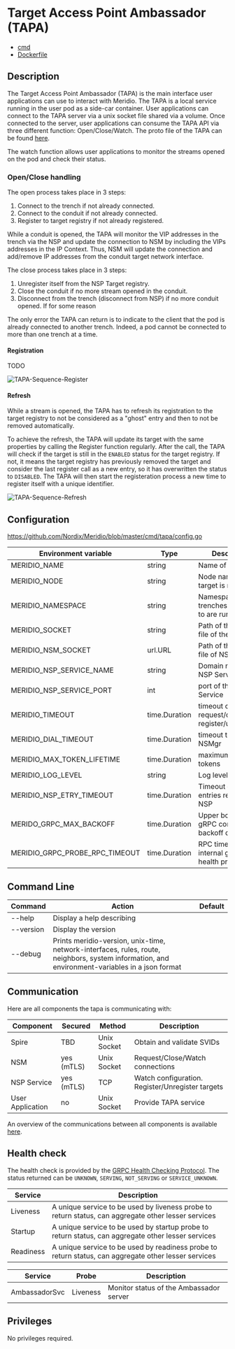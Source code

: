 # Target Access Point Ambassador (TAPA)

* [cmd](https://github.com/Nordix/Meridio/tree/master/cmd/tapa)
* [Dockerfile](https://github.com/Nordix/Meridio/tree/master/build/tapa)

## Description

The Target Access Point Ambassador (TAPA) is the main interface user applications can use to interact with Meridio. The TAPA is a local service running in the user pod as a side-car container. User applications can connect to the TAPA server via a unix socket file shared via a volume. Once connected to the server, user applications can consume the TAPA API via three different function: Open/Close/Watch. The proto file of the TAPA can be found [here](https://github.com/Nordix/Meridio/blob/master/api/ambassador/v1/tap.proto).

The watch function allows user applications to monitor the streams opened on the pod and check their status. 

### Open/Close handling

The open process takes place in 3 steps:
1. Connect to the trench if not already connected.
2. Connect to the conduit if not already connected.
3. Register to target registry if not already registered.

While a conduit is opened, the TAPA will monitor the VIP addresses in the trench via the NSP and update the connection to NSM by including the VIPs addresses in the IP Context. Thus, NSM will update the connection and add/remove IP addresses from the conduit target network interface.

The close process takes place in 3 steps:
1. Unregister itself from the NSP Target registry.
2. Close the conduit if no more stream opened in the conduit.
3. Disconnect from the trench (disconnect from NSP) if no more conduit opened.
If for some reason 

The only error the TAPA can return is to indicate to the client that the pod is already connected to another trench. Indeed, a pod cannot be connected to more than one trench at a time.

#### Registration

TODO

![TAPA-Sequence-Register](../resources/TAPA-Sequence-Register.svg)

#### Refresh

While a stream is opened, the TAPA has to refresh its registration to the target registry to not be considered as a "ghost" entry and then to not be removed automatically.

To achieve the refresh, the TAPA will update its target with the same properties by calling the Register function regularly. After the call, the TAPA will check if the target is still in the `ENABLED` status for the target registry. If not, it means the target registry has previously removed the target and consider the last register call as a new entry, so it has overwritten the status to `DISABLED`. The TAPA will then start the registeration process a new time to register itself with a unique identifier.

![TAPA-Sequence-Refresh](../resources/TAPA-Sequence-Refresh.svg)
## Configuration 

https://github.com/Nordix/Meridio/blob/master/cmd/tapa/config.go

Environment variable | Type | Description | Default
--- | --- | --- | ---
MERIDIO_NAME | string | Name of the pod | nsc
MERIDIO_NODE | string | Node name the target is running on | 
MERIDIO_NAMESPACE | string | Namespace the trenches to connect to are running on | default
MERIDIO_SOCKET | string | Path of the socket file of the TAPA | /ambassador.sock
MERIDIO_NSM_SOCKET | url.URL | Path of the socket file of NSM | unix:///var/lib/networkservicemesh/nsm.io.sock
MERIDIO_NSP_SERVICE_NAME | string | Domain name of the NSP Service | nsp-service
MERIDIO_NSP_SERVICE_PORT | int | port of the NSP Service | 7778
MERIDIO_TIMEOUT | time.Duration | timeout of NSM request/close, NSP register/unregister... | 15s
MERIDIO_DIAL_TIMEOUT | time.Duration | timeout to dial NSMgr | 5s
MERIDIO_MAX_TOKEN_LIFETIME | time.Duration | maximum lifetime of tokens | 24h
MERIDIO_LOG_LEVEL | string | Log level | DEBUG
MERIDIO_NSP_ETRY_TIMEOUT | time.Duration | Timeout of the entries registered in NSP | 30s
MERIDO_GRPC_MAX_BACKOFF | time.Duration | Upper bound on gRPC connection backoff delay | 5s
MERIDIO_GRPC_PROBE_RPC_TIMEOUT | time.Duration | RPC timeout of internal gRPC health probes if any | 1s

## Command Line 

Command | Action | Default
--- | --- | ---
--help | Display a help describing |
--version | Display the version |
--debug | Prints meridio-version, unix-time, network-interfaces, rules, route, neighbors, system information, and environment-variables in a json format |

## Communication 

Here are all components the tapa is communicating with:

Component | Secured | Method | Description 
--- | --- | --- | ---
Spire | TBD | Unix Socket | Obtain and validate SVIDs
NSM | yes (mTLS) | Unix Socket | Request/Close/Watch connections
NSP Service | yes (mTLS) | TCP | Watch configuration. Register/Unregister targets
User Application | no | Unix Socket | Provide TAPA service

An overview of the communications between all components is available [here](resources.md).

## Health check

The health check is provided by the [GRPC Health Checking Protocol](https://github.com/grpc/grpc/blob/master/doc/health-checking.md). The status returned can be `UNKNOWN`, `SERVING`, `NOT_SERVING` or `SERVICE_UNKNOWN`.

Service | Description
--- | ---
Liveness | A unique service to be used by liveness probe to return status, can aggregate other lesser services
Startup | A unique service to be used by startup probe to return status, can aggregate other lesser services
Readiness | A unique service to be used by readiness probe to return status, can aggregate other lesser services

Service | Probe | Description
--- | --- | ---
AmbassadorSvc | Liveness | Monitor status of the Ambassador server

## Privileges

No privileges required.
